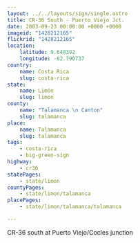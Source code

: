 ```yaml
---
layout: ../../layouts/sign/single.astro
title: CR-36 South - Puerto Viejo Jct.
date: 2003-09-23 00:00:00 +0000 +0000
imageid: "1428212165"
flickrid: "1428212165"
location:
    latitude: 9.648392
    longitude: -82.790737
country:
    name: Costa Rica
    slug: costa-rica
state:
    name: Limón
    slug: limon
county:
    name: "Talamanca \n Canton"
    slug: talamanca
place:
    name: Talamanca
    slug: talamanca
tags:
    - costa-rica
    - big-green-sign
highway:
    - cr36
statePages:
    - state/limon
countyPages:
    - state/limon/talamanca
placePages:
    - state/limon/talamanca/talamanca

---
```

CR-36 south at Puerto Viejo/Cocles junction